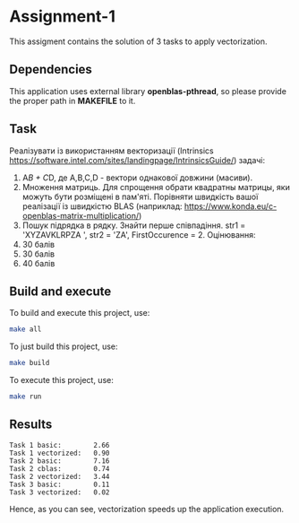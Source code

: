 # Assignment-1
This assigment contains the solution of 3 tasks to apply vectorization.

## Dependencies
This application uses external library __openblas-pthread__, so please provide the proper path in __MAKEFILE__ to it.

## Task
Реалізувати із використанням векторизації (Intrinsics https://software.intel.com/sites/landingpage/IntrinsicsGuide/) задачі:
1) A*B + C*D, де A,B,C,D - вектори однакової довжини (масиви).
2) Множення матриць. Для спрощення обрати квадратны матрицы, яки можуть бути розміщені в пам'яті. Порівняти швидкість вашої реалізації із швидкістю BLAS (наприклад: https://www.konda.eu/c-openblas-matrix-multiplication/)
3) Пошук підрядка в рядку. Знайти перше співпадіння. str1 = 'XYZAVKLRPZA ', str2 = 'ZA', FirstOccurence = 2.
   Оцінювання:
1) 30 балів
2) 30 балів
3) 40 балів

## Build and execute
To build and execute this project, use:
```bash
make all
```
To just build this project, use:
```bash
make build
```
To execute this project, use:
```bash
make run
```

## Results
```
Task 1 basic:	     2.66 	
Task 1 vectorized:	 0.90 	
Task 2 basic:	     7.16 	
Task 2 cblas:	     0.74 	
Task 2 vectorized:	 3.44 	
Task 3 basic:	     0.11 	
Task 3 vectorized:	 0.02
```
Hence, as you can see, vectorization speeds up the application execution.